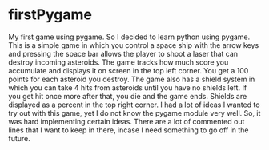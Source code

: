 # firstPygame
My first game using pygame.
So I decided to learn python using pygame. This is a simple game in which you control a space ship with the arrow keys
and pressing the space bar allows the player to shoot a laser that can destroy incoming asteroids.
The game tracks how much score you accumulate and displays it on screen in the top left corner. You get a 100 points for each asteroid you destroy.
The game also has a shield system in which you can take 4 hits from asteroids until you have no shields left. If you get hit 
once more after that, you die and the game ends. Shields are displayed as a percent in the top right corner.
I had a lot of ideas I wanted to try out with this game, yet I do not know the pygame module very well. So, it was hard implementing
certain ideas. There are a lot of commented out lines that I want to keep in there, incase I need something to go off in the future.
